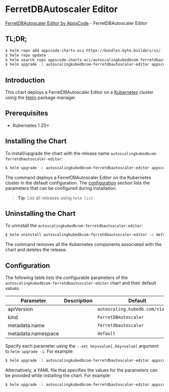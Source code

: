 # FerretDBAutoscaler Editor

[FerretDBAutoscaler Editor by AppsCode](https://appscode.com) - FerretDBAutoscaler Editor

## TL;DR;

```bash
$ helm repo add appscode-charts-oci https://bundles.byte.builders/ui/
$ helm repo update
$ helm search repo appscode-charts-oci/autoscalingkubedbcom-ferretdbautoscaler-editor --version=v0.7.0
$ helm upgrade -i autoscalingkubedbcom-ferretdbautoscaler-editor appscode-charts-oci/autoscalingkubedbcom-ferretdbautoscaler-editor -n default --create-namespace --version=v0.7.0
```

## Introduction

This chart deploys a FerretDBAutoscaler Editor on a [Kubernetes](http://kubernetes.io) cluster using the [Helm](https://helm.sh) package manager.

## Prerequisites

- Kubernetes 1.20+

## Installing the Chart

To install/upgrade the chart with the release name `autoscalingkubedbcom-ferretdbautoscaler-editor`:

```bash
$ helm upgrade -i autoscalingkubedbcom-ferretdbautoscaler-editor appscode-charts-oci/autoscalingkubedbcom-ferretdbautoscaler-editor -n default --create-namespace --version=v0.7.0
```

The command deploys a FerretDBAutoscaler Editor on the Kubernetes cluster in the default configuration. The [configuration](#configuration) section lists the parameters that can be configured during installation.

> **Tip**: List all releases using `helm list`

## Uninstalling the Chart

To uninstall the `autoscalingkubedbcom-ferretdbautoscaler-editor`:

```bash
$ helm uninstall autoscalingkubedbcom-ferretdbautoscaler-editor -n default
```

The command removes all the Kubernetes components associated with the chart and deletes the release.

## Configuration

The following table lists the configurable parameters of the `autoscalingkubedbcom-ferretdbautoscaler-editor` chart and their default values.

|     Parameter      | Description |                   Default                    |
|--------------------|-------------|----------------------------------------------|
| apiVersion         |             | <code>autoscaling.kubedb.com/v1alpha1</code> |
| kind               |             | <code>FerretDBAutoscaler</code>              |
| metadata.name      |             | <code>ferretdbautoscaler</code>              |
| metadata.namespace |             | <code>default</code>                         |


Specify each parameter using the `--set key=value[,key=value]` argument to `helm upgrade -i`. For example:

```bash
$ helm upgrade -i autoscalingkubedbcom-ferretdbautoscaler-editor appscode-charts-oci/autoscalingkubedbcom-ferretdbautoscaler-editor -n default --create-namespace --version=v0.7.0 --set apiVersion=autoscaling.kubedb.com/v1alpha1
```

Alternatively, a YAML file that specifies the values for the parameters can be provided while
installing the chart. For example:

```bash
$ helm upgrade -i autoscalingkubedbcom-ferretdbautoscaler-editor appscode-charts-oci/autoscalingkubedbcom-ferretdbautoscaler-editor -n default --create-namespace --version=v0.7.0 --values values.yaml
```
